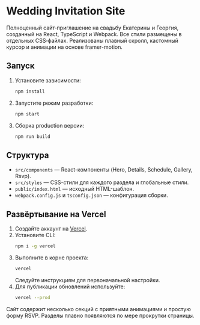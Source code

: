 # Wedding Invitation Site

Полноценный сайт‑приглашение на свадьбу Екатерины и Георгия, созданный на React, TypeScript и Webpack. Все стили размещены в отдельных CSS‑файлах. Реализованы плавный скролл, кастомный курсор и анимации на основе framer-motion.

## Запуск

1. Установите зависимости:
   ```bash
   npm install
   ```
2. Запустите режим разработки:
   ```bash
   npm start
   ```
3. Сборка production версии:
   ```bash
   npm run build
   ```

## Структура

- `src/components` — React-компоненты (Hero, Details, Schedule, Gallery, Rsvp).
- `src/styles` — CSS-стили для каждого раздела и глобальные стили.
- `public/index.html` — исходный HTML-шаблон.
- `webpack.config.js` и `tsconfig.json` — конфигурация сборки.

## Развёртывание на Vercel

1. Создайте аккаунт на [Vercel](https://vercel.com/).
2. Установите CLI:
   ```bash
   npm i -g vercel
   ```
3. Выполните в корне проекта:
   ```bash
   vercel
   ```
   Следуйте инструкциям для первоначальной настройки.
4. Для публикации обновлений используйте:
   ```bash
   vercel --prod
   ```

Сайт содержит несколько секций с приятными анимациями и простую форму RSVP. Разделы плавно появляются по мере прокрутки страницы.
